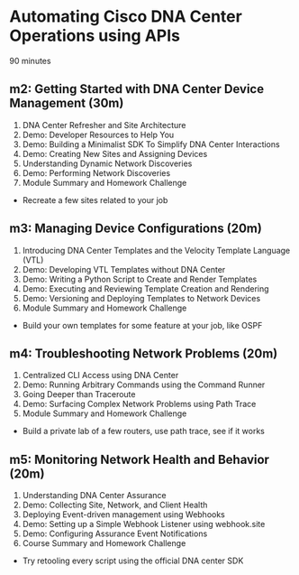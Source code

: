 # Automating Cisco DNA Center Operations using APIs
90 minutes

## m2: Getting Started with DNA Center Device Management (30m)
1. DNA Center Refresher and Site Architecture
2. Demo: Developer Resources to Help You
3. Demo: Building a Minimalist SDK To Simplify DNA Center Interactions
4. Demo: Creating New Sites and Assigning Devices
5. Understanding Dynamic Network Discoveries
6. Demo: Performing Network Discoveries
7. Module Summary and Homework Challenge
  - Recreate a few sites related to your job
 
## m3: Managing Device Configurations (20m)
1. Introducing DNA Center Templates and the Velocity Template Language (VTL)
2. Demo: Developing VTL Templates without DNA Center
3. Demo: Writing a Python Script to Create and Render Templates
4. Demo: Executing and Reviewing Template Creation and Rendering
5. Demo: Versioning and Deploying Templates to Network Devices
6. Module Summary and Homework Challenge
  - Build your own templates for some feature at your job, like OSPF

## m4: Troubleshooting Network Problems (20m)
1. Centralized CLI Access using DNA Center
2. Demo: Running Arbitrary Commands using the Command Runner
3. Going Deeper than Traceroute
4. Demo: Surfacing Complex Network Problems using Path Trace
5. Module Summary and Homework Challenge
  - Build a private lab of a few routers, use path trace, see if it works

## m5: Monitoring Network Health and Behavior (20m)
1. Understanding DNA Center Assurance
2. Demo: Collecting Site, Network, and Client Health
3. Deploying Event-driven management using Webhooks
4. Demo: Setting up a Simple Webhook Listener using webhook.site
5. Demo: Configuring Assurance Event Notifications
6. Course Summary and Homework Challenge
  - Try retooling every script using the official DNA center SDK
